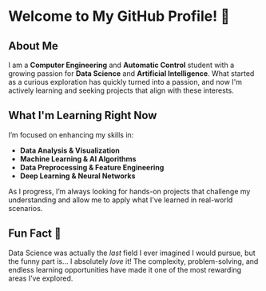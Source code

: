 # Welcome to My GitHub Profile! 👋

## About Me
I am a **Computer Engineering** and **Automatic Control** student with a growing passion for **Data Science** and **Artificial Intelligence**. What started as a curious exploration has quickly turned into a passion, and now I'm actively learning and seeking projects that align with these interests.

## What I'm Learning Right Now
I’m focused on enhancing my skills in:
- **Data Analysis & Visualization**
- **Machine Learning & AI Algorithms**
- **Data Preprocessing & Feature Engineering**
- **Deep Learning & Neural Networks**

As I progress, I’m always looking for hands-on projects that challenge my understanding and allow me to apply what I've learned in real-world scenarios.

## Fun Fact 🤔
Data Science was actually the *last* field I ever imagined I would pursue, but the funny part is... I absolutely *love* it! The complexity, problem-solving, and endless learning opportunities have made it one of the most rewarding areas I’ve explored.
